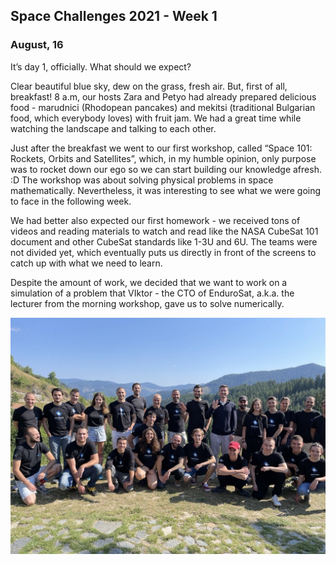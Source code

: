 ## Space Challenges 2021 - Week 1

### August, 16
It’s day 1, officially. What should we expect? 

Clear beautiful blue sky, dew on the grass, fresh air. But, first of all, breakfast! 8 a.m, our hosts Zara and Petyo had already prepared delicious food - marudnici (Rhodopean pancakes) and mekitsi (traditional Bulgarian food, which everybody loves) with fruit jam. We had a great time while watching the landscape and talking to each other.

Just after the breakfast we went to our first workshop, called “Space 101: Rockets, Orbits and Satellites”, which, in my humble opinion, only purpose was to rocket down our ego so we can start building our knowledge afresh. :D The workshop was about solving physical problems in space mathematically. Nevertheless, it was interesting to see what we were going to face in the following week. 

We had better also expected our first homework - we received tons of videos and reading materials to watch and read like the NASA CubeSat 101 document and other CubeSat standards like 1-3U and 6U. The teams were not divided yet, which eventually puts us directly in front of the screens to catch up with what we need to learn.

Despite the amount of work, we decided that we want to work on a simulation of a problem that VIktor - the CTO of EnduroSat, a.k.a. the lecturer from the morning workshop, gave us to solve numerically.


<img src="https://raw.githubusercontent.com/Silverlined/silverlined.github.io/main/res/cadets.png" alt="img" width="700"> 
